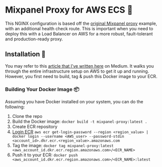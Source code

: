 # Mixpanel Proxy for AWS ECS 🔀

This NGINX configuration is based off the [original Mixpanel proxy](https://github.com/mixpanel/tracking-proxy) example, with an additional health check route. This is important when you need to deploy this with a Load Balancer on AWS for a more robust, fault-tolerant and production-ready proxy.

## Installation 🧪

You may refer to this [article that I've written here](https://easonchaijw.medium.com/611649d80453) on Medium. It walks you through the entire infrastructure setup on AWS to get it up and running. However, you first need to build, tag & push this Docker image to your ECR.

### Building Your Docker Image 📦

Assuming you have Docker installed on your system, you can do the following:

1. Clone the repo
2. Build the Docker image: `docker build -t mixpanel-proxy:latest .`
3. Create ECR repository
4. [Login ECR](https://docs.aws.amazon.com/AmazonECR/latest/userguide/docker-push-ecr-image.html) `aws ecr get-login-password --region <region_value> | docker login --username <AWS_user> --password-stdin <account_id>.dkr.ecr.<region_value>.amazonaws.com`
5. Tag the image: `docker tag mixpanel-proxy:latest <aws_account_id.dkr.ecr.region.amazonaws.com>/<ECR_NAME>`
6. Push it to your ECR: `docker push <aws_account_id.dkr.ecr.region.amazonaws.com>/<ECR_NAME>:latest`
